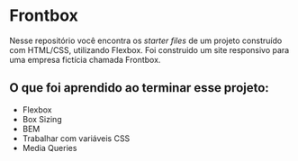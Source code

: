 # Frontbox

Nesse repositório você encontra os *starter files* de um projeto construído com HTML/CSS, utilizando Flexbox. Foi construido um site responsivo para uma empresa fictícia chamada Frontbox.



## O que foi aprendido ao terminar esse projeto:

- Flexbox
- Box Sizing
- BEM
- Trabalhar com variáveis CSS
- Media Queries

